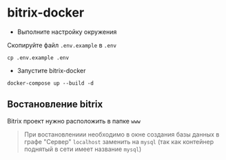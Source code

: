 # bitrix-docker

- Выполните настройку окружения

Скопируйте файл `.env.example` в `.env`

```
cp .env.example .env
```

- Запустите bitrix-docker

```
docker-compose up --build -d
```

## Востановление bitrix

Bitrix проект нужно расположить в папке `www`

> При востановлениии необходимо в окне создания базы данных в графе "Сервер" 
`localhost` заменить на `mysql` (так как контейнер поднятый в сети имеет название `mysql`)